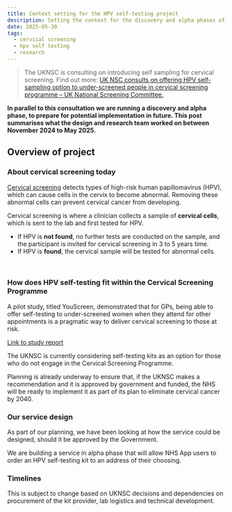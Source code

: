 ```yaml
---
title: Context setting for the HPV self-testing project
description: Setting the context for the discovery and alpha phases of the HPV self-testing service
date: 2025-05-30
tags:
  - cervical screening
  - hpv self testing
  - research
---
```


> The UKNSC is consulting on introducing self sampling for cervical screening. Find out more: [UK NSC consults on offering HPV self-sampling option to under-screened people in cervical screening programme – UK National Screening Committee.](https://nationalscreening.blog.gov.uk/2024/12/04/uk-nsc-consults-on-offering-hpv-self-sampling-option-to-under-screened-people-in-cervical-screening-programme/)

**In parallel to this consultation we are running a discovery and alpha phase, to prepare for potential implementation in future. This post summarises what the design and research team worked on between November 2024 to May 2025.**


## Overview of project

### About cervical screening today

[Cervical screening](https://www.nhs.uk/conditions/cervical-screening/) detects types of high-risk human papillomavirus (HPV), which can cause cells in the cervix to become abnormal. Removing these abnormal cells can prevent cervical cancer from developing.

Cervical screening is where a clinician collects a sample of **cervical cells**, which is sent to the lab and first tested for HPV.  

- If HPV is **not found**, no further tests are conducted on the sample, and the participant is invited for cervical screening in 3 to 5 years time.  
- If HPV is **found**, the cervical sample will be tested for abnormal cells.  
<br>

### How does HPV self-testing fit within the Cervical Screening Programme

A pilot study, titled YouScreen, demonstrated that for GPs, being able to offer self-testing to under-screened women when they attend for other appointments is a pragmatic way to deliver cervical screening to those at risk. 

[Link to study report](https://www.kcl.ac.uk/news/self-sampling-hpv-kits-could-screen-an-extra-million-people-for-cervical-cancer)

The UKNSC is currently considering self-testing kits as an option for those who do not engage in the Cervical Screening Programme. 

Planning is already underway to ensure that, if the UKNSC makes a recommendation and it is approved by government and funded, the NHS will be ready to implement it as part of its plan to eliminate cervical cancer by 2040. 


### Our service design

As part of our planning, we have been looking at how the service could be designed, should it be approved by the Government.   

We are building a service in alpha phase that will allow NHS App users to order an HPV self-testing kit to an address of their choosing.  

### Timelines

This is subject to change based on UKNSC decisions and dependencies on procurement of the kit provider, lab logistics and technical development. 